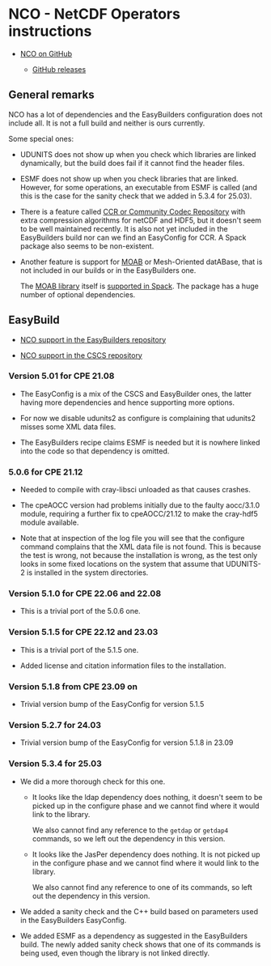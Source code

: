 # NCO - NetCDF Operators instructions

-   [NCO on GitHub](https://github.com/nco/nco)

    -   [GitHub releases](https://github.com/nco/nco/releases)


## General remarks

NCO has a lot of dependencies and the EasyBuilders configuration does not include all.
It is not a full build and neither is ours currently.

Some special ones:

-   UDUNITS does not show up when you check which libraries are linked dynamically,
    but the build does fail if it cannot find the header files.
    
-   ESMF does not show up when you check libraries that are linked. However, for some
    operations, an executable from ESMF is called (and this is the case for the 
    sanity check that we added in 5.3.4 for 25.03).

-   There is a feature called [CCR or Community Codec Repository](https://github.com/ccr/ccr)
    with extra compression algorithms for netCDF and HDF5, but it doesn't seem to 
    be well maintained recently. It is also not yet included in the EasyBuilders
    build nor can we find an EasyConfig for CCR. A Spack package also seems to 
    be non-existent.

-   Another feature is support for [MOAB](https://sigma.mcs.anl.gov/moab-library/)
    or Mesh-Oriented datABase, that is not
    included in our builds or in the EasyBuilders one.
    
    The [MOAB library](https://sigma.mcs.anl.gov/moab-library/) itself
    is [supported in Spack](https://packages.spack.io/package.html?name=moab).
    The package has a huge number of optional dependencies.


## EasyBuild

-   [NCO support in the EasyBuilders repository](https://github.com/easybuilders/easybuild-easyconfigs/tree/main/easybuild/easyconfigs/n/NCO)

-   [NCO support in the CSCS repository](https://github.com/eth-cscs/production/tree/master/easybuild/easyconfigs/n/NCO)


### Version 5.01 for CPE 21.08

-   The EasyConfig is a mix of the CSCS and EasyBuilder ones, the latter having
    more dependencies and hence supporting more options.

-   For now we disable udunits2 as configure is complaining that udunits2 misses
    some XML data files.

-   The EasyBuilders recipe claims ESMF is needed but it is nowhere linked into the
    code so that dependency is omitted.


### 5.0.6 for CPE 21.12

-   Needed to compile with cray-libsci unloaded as that causes crashes.

-   The cpeAOCC version had problems initially due to the faulty aocc/3.1.0 module,
    requiring a further fix to cpeAOCC/21.12 to make the cray-hdf5 module available.

-   Note that at inspection of the log file you will see that the configure command
    complains that the XML data file is not found. This is because the test is wrong,
    not because the installation is wrong, as the test only looks in some fixed locations
    on the system that assume that UDUNITS-2 is installed in the system directories.


### Version 5.1.0 for CPE 22.06 and 22.08

-   This is a trivial port of the 5.0.6 one.


### Version 5.1.5 for CPE 22.12 and 23.03

-   This is a trivial port of the 5.1.5 one.
  
-   Added license and citation information files to the installation.


### Version 5.1.8 from CPE 23.09 on

 -   Trivial version bump of the EasyConfig for version 5.1.5


### Version 5.2.7 for 24.03

-   Trivial version bump of the EasyConfig for version 5.1.8 in 23.09


### Version 5.3.4 for 25.03

-   We did a more thorough check for this one.

    -   It looks like the ldap dependency does nothing, it doesn't seem to be picked 
        up in the configure phase and we cannot find where it would link to the library.
        
        We also cannot find any reference to the `getdap` or `getdap4` commands, so 
        we left out the dependency in this version.
        
    -   It looks like the JasPer dependency does nothing. It is not picked up in the 
        configure phase and we cannot find where it would link to the library.
        
        We also cannot find any reference to one of its commands, so left out the 
        dependency in this version.
        
-   We added a sanity check and the C++ build based on parameters used in the EasyBuilders
    EasyConfig.
    
-   We added ESMF as a dependency as suggested in the EasyBuilders build. The newly 
    added sanity check shows that one of its commands is being used, even though the 
    library is not linked directly.

        